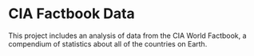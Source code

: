 # CIA Factbook Data 
This project includes an analysis of data from the CIA World Factbook, a compendium of statistics about all of the countries on Earth.
